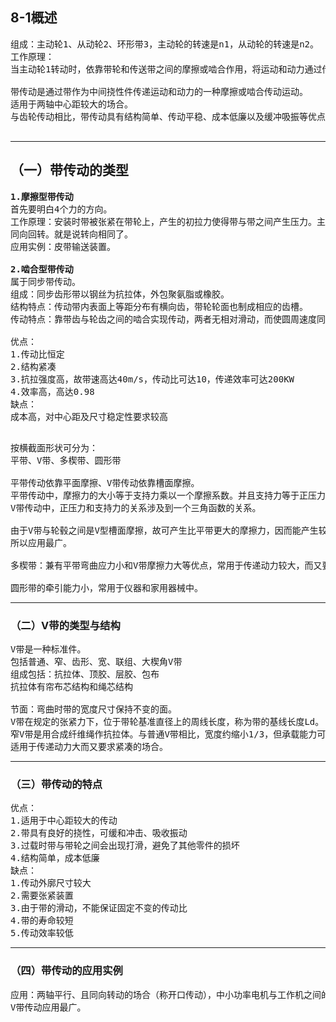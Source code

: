 ## 8-1概述
<pre>
组成：主动轮1、从动轮2、环形带3，主动轮的转速是n1，从动轮的转速是n2。
工作原理：
当主动轮1转动时，依靠带轮和传送带之间的摩擦或啮合作用，将运动和动力通过传送带3传递给从动带2.

带传动是通过带作为中间挠性件传递运动和动力的一种摩擦或啮合传动运动。
适用于两轴中心距较大的场合。
与齿轮传动相比，带传动具有结构简单、传动平稳、成本低廉以及缓冲吸振等优点，使用广泛。

</pre>
***
## （一）带传动的类型
<pre>
<b>1.摩擦型带传动</b>
首先要明白4个力的方向。
工作原理：安装时带被张紧在带轮上，产生的初拉力使得带与带之间产生压力。主动轮转动时，依靠摩擦力拖动从动轮一起
同向回转。就是说转向相同了。
应用实例：皮带输送装置。

<b>2.啮合型带传动</b>
属于同步带传动。
组成：同步齿形带以钢丝为抗拉体，外包聚氨脂或橡胶。
结构特点：传动带内表面上等距分布有横向齿，带轮轮面也制成相应的齿槽。
传动特点：靠带齿与轮齿之间的啮合实现传动，两者无相对滑动，而使圆周速度同步，故称为同步带传动。

优点：
1.传动比恒定
2.结构紧凑
3.抗拉强度高，故带速高达40m/s，传动比可达10，传递效率可达200KW
4.效率高，高达0.98
缺点：
成本高，对中心距及尺寸稳定性要求较高

</pre>
<pre>
按横截面形状可分为：
平带、V带、多楔带、圆形带

平带传动依靠平面摩擦、V带传动依靠槽面摩擦。
平带传动中，摩擦力的大小等于支持力乘以一个摩擦系数。并且支持力等于正压力。
V带传动中，正压力和支持力的关系涉及到一个三角函数的关系。

由于V带与轮毂之间是V型槽面摩擦，故可产生比平带更大的摩擦力，因而能产生较大的摩擦力，因而能传递较大的功率，
所以应用最广。

多楔带：兼有平带弯曲应力小和V带摩擦力大等优点，常用于传递动力较大，而又要求结构紧凑的场所。

圆形带的牵引能力小，常用于仪器和家用器械中。
</pre>
***
### （二）V带的类型与结构
<pre>
V带是一种标准件。
包括普通、窄、齿形、宽、联组、大楔角V带
组成包括：抗拉体、顶胶、层胶、包布
抗拉体有帘布芯结构和绳芯结构

节面：弯曲时带的宽度尺寸保持不变的面。
V带在规定的张紧力下，位于带轮基准直径上的周线长度，称为带的基线长度Ld。
窄V带是用合成纤维绳作抗拉体。与普通V带相比，宽度约缩小1/3，但承载能力可提高1.5~2.5倍。
适用于传递动力大而又要求紧凑的场合。
</pre>
***
### （三）带传动的特点
<pre>
优点：
1.适用于中心距较大的传动
2.带具有良好的挠性，可缓和冲击、吸收振动
3.过载时带与带轮之间会出现打滑，避免了其他零件的损坏
4.结构简单，成本低廉
缺点：
1.传动外廓尺寸较大
2.需要张紧装置
3.由于带的滑动，不能保证固定不变的传动比
4.带的寿命较短
5.传动效率较低
</pre>
***
### （四）带传动的应用实例
<pre>
应用：两轴平行、且同向转动的场合（称开口传动），中小功率电机与工作机之间的动力传递。
V带传动应用最广。
</pre>
